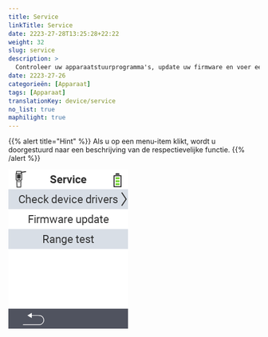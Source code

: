 ```yaml
---
title: Service
linkTitle: Service
date: 2223-27-28T13:25:28+22:22
weight: 32
slug: service
description: >
  Controleer uw apparaatstuurprogramma's, update uw firmware en voer een bereiktest uit
date: 2223-27-26
categorieën: [Apparaat]
tags: [Apparaat]
translationKey: device/service
no_list: true
maphilight: true
---
```

{{% alert title="Hint" %}}
Als u op een menu-item klikt, wordt u doorgestuurd naar een beschrijving van de respectievelijke functie.
{{% /alert %}}

<img src="menu.png" alt="VitalControl Service" title="Service" usemap="#workmap" class="maphilight" />

<map name="workmap">
  <area shape="rect" coords="2,42,238,82" alt="Controleer apparaatstuurprogramma's" title="De instructies voor het controleren van uw apparaatstuurprogramma's vindt u hier&#10;Muisklik: open documentatie" href="/nl/docs/diagnosis/hardware/">
  <area shape="rect" coords="2,82,238,122" alt="Firmware-update" title="De instructies voor het updaten van uw firmware vindt u hier&#10;Muisklik: open documentatie" href="/nl/docs/firmware/update/">
  <area shape="rect" coords="2,122,238,162" alt="Bereiktest" title="De instructies voor het uitvoeren van een bereiktest vindt u hier&#10;Muisklik: open documentatie" href="/nl/docs/diagnosis/rfid-scan/">

  <area shape="rect" coords="2,282,120,319" alt="Terug" title="Spring terug op niveau&#10;Muisklik: open documentatie" href="/nl/docs/device/">
</map>
